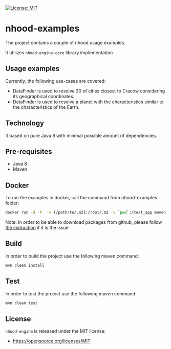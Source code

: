 [![License: MIT](https://img.shields.io/badge/License-MIT-yellow.svg)](https://opensource.org/licenses/MIT)

# nhood-examples

The project contains a couple of nhood usage examples.

It utilizes `nhood-engine-core` library implementation

## Usage examples

Currently, the following use-cases are covered:

- DataFinder is used to resolve 30 of cities closest to Cracow considering its geographical coordinates.
- DataFinder is used to resolve a planet with the characteristics similar to the characteristics of the Earth.

## Technology

It based on pure Java 8 with minimal possible amount of dependencies.

## Pre-requisites

- Java 8
- Maven

## Docker

To run the examples in docker, call the command from nhood-examples folder:

```bash
docker run -d -P  -v {/path/to/.m2}:/root/.m2 -v `pwd`:/test_app maven:3.6-jdk-11 cd /test_app && mvn clean install
```

Note: In order to be able to download packages from github, please follow [the instruction](https://help.github.com/en/packages/using-github-packages-with-your-projects-ecosystem/configuring-apache-maven-for-use-with-github-packages) if it is the issue

## Build

In order to build the project use the following maven command:

```bash
mvn clean install
```

## Test

In order to test the project use the following maven command:

```bash
mvn clean test
```

## License

`nhood-engine` is released under the MIT license:
- https://opensource.org/licenses/MIT
